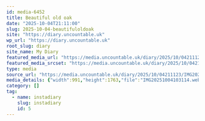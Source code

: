 ```yaml
---
id: media-6452
title: Beautiful old oak
date: "2025-10-04T21:11:00"
slug: 2025-10-04-beautifuloldoak
site: "https://diary.uncountable.uk"
wp_url: "https://diary.uncountable.uk"
root_slug: diary
site_name: My Diary
featured_media_url: "https://media.uncountable.uk/diary/2025/10/04211123/IMG20251004103114.webp"
featured_media_srcset: "https://media.uncountable.uk/diary/2025/10/04211123/IMG20251004103114-169x300.webp 169w, https://media.uncountable.uk/diary/2025/10/04211123/IMG20251004103114-576x1024.webp 576w, https://media.uncountable.uk/diary/2025/10/04211123/IMG20251004103114-150x150.webp 150w, https://media.uncountable.uk/diary/2025/10/04211123/IMG20251004103114-360x640.webp 360w, https://media.uncountable.uk/diary/2025/10/04211123/IMG20251004103114.webp 991w"
type: media
source_url: "https://media.uncountable.uk/diary/2025/10/04211123/IMG20251004103114.webp"
media_details: {"width":991,"height":1763,"file":"IMG20251004103114.webp","filesize":170402,"sizes":{"medium":{"file":"IMG20251004103114-169x300.webp","width":169,"height":300,"filesize":28476,"mime_type":"image/webp","source_url":"https://media.uncountable.uk/diary/2025/10/04211123/IMG20251004103114-169x300.webp"},"large":{"file":"IMG20251004103114-576x1024.webp","width":576,"height":1024,"filesize":206422,"mime_type":"image/webp","source_url":"https://media.uncountable.uk/diary/2025/10/04211123/IMG20251004103114-576x1024.webp"},"thumbnail":{"file":"IMG20251004103114-150x150.webp","width":150,"height":150,"filesize":16280,"mime_type":"image/webp","source_url":"https://media.uncountable.uk/diary/2025/10/04211123/IMG20251004103114-150x150.webp"},"mobwidth":{"file":"IMG20251004103114-360x640.webp","width":360,"height":640,"filesize":99284,"mime_type":"image/webp","source_url":"https://media.uncountable.uk/diary/2025/10/04211123/IMG20251004103114-360x640.webp"},"full":{"file":"IMG20251004103114.webp","width":991,"height":1763,"mime_type":"image/webp","source_url":"https://media.uncountable.uk/diary/2025/10/04211123/IMG20251004103114.webp"}},"image_meta":{"aperture":"0","credit":"","camera":"","caption":"","created_timestamp":"0","copyright":"","focal_length":"0","iso":"0","shutter_speed":"0","title":"","orientation":"0","keywords":[]}}
category: []
tag:
  - name: instadiary
    slug: instadiary
    id: 5
---
```


